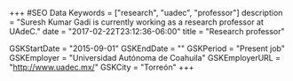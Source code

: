 +++
#SEO Data
Keywords = ["research", "uadec", "professor"]
description = "Suresh Kumar Gadi is currently working as a research professor at UAdeC."
date = "2017-02-22T23:12:36-06:00"
title = "Research professor"

GSKStartDate = "2015-09-01"
GSKEndDate = ""
GSKPeriod = "Present job"
GSKEmployer = "Universidad Autónoma de Coahuila"
GSKEmployerURL = "http://www.uadec.mx/"
GSKCity = "Torreón"
+++